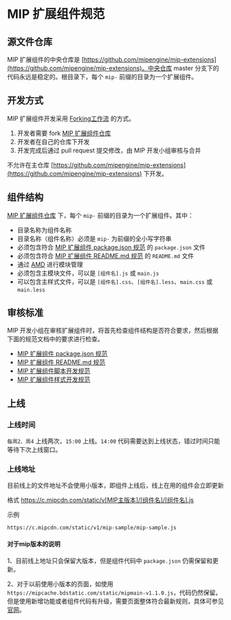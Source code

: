 MIP 扩展组件规范
==============


源文件仓库
--------

MIP 扩展组件的中央仓库是 [https://github.com/mipengine/mip-extensions](https://github.com/mipengine/mip-extensions)。中央仓库 master 分支下的代码永远是稳定的。根目录下，每个 `mip-` 前缀的目录为一个扩展组件。


开发方式
--------

MIP 扩展组件开发采用 [Forking工作流](https://github.com/oldratlee/translations/blob/master/git-workflows-and-tutorials/workflow-forking.md) 的方式。

1. 开发者需要 fork [MIP 扩展组件仓库](https://github.com/mipengine/mip-extensions)
2. 开发者在自己的仓库下开发
3. 开发完成后通过 pull request 提交修改，由 MIP 开发小组审核与合并

不允许在主仓库 [https://github.com/mipengine/mip-extensions](https://github.com/mipengine/mip-extensions) 下开发。


组件结构
--------

[MIP 扩展组件仓库](https://github.com/mipengine/mip-extensions) 下，每个 `mip-` 前缀的目录为一个扩展组件。其中：

- 目录名称为组件名称
- 目录名称（组件名称）必须是 `mip-` 为前缀的全小写字符串
- 必须包含符合 [MIP 扩展组件 package.json 规范](./spec-package-json.md) 的 `package.json` 文件
- 必须包含符合 [MIP 扩展组件 README.md 规范](./spec-readme-md.md) 的 `README.md` 文件
- 通过 [AMD](https://github.com/amdjs/amdjs-api/wiki/AMD) 进行模块管理
- 必须包含主模块文件，可以是 `[组件名].js` 或 `main.js`
- 可以包含主样式文件，可以是 `[组件名].css`、`[组件名].less`、`main.css` 或 `main.less` 


审核标准
--------

MIP 开发小组在审核扩展组件时，将首先检查组件结构是否符合要求，然后根据下面的规范文档中的要求进行检查。

- [MIP 扩展组件 package.json 规范](./spec-package-json.md)
- [MIP 扩展组件 README.md 规范](./spec-readme-md.md)
- [MIP 扩展组件脚本开发规范](./spec-script.md)
- [MIP 扩展组件样式开发规范](./spec-style.md)

上线
--------


### 上线时间

`每周2、周4` 上线两次，`15:00` 上线。`14:00` 代码需要达到上线状态，错过时间只能等待下次上线窗口。


### 上线地址

目前线上的文件地址不会使用小版本，即组件上线后，线上在用的组件会立即更新

格式 https://c.mipcdn.com/static/v[MIP主版本]/[组件名]/[组件名].js

示例
```
https://c.mipcdn.com/static/v1/mip-sample/mip-sample.js
```

#### 对于mip版本的说明  

1、目前线上地址只会保留大版本，但是组件代码中 `package.json` 仍需保留和更新。

2、对于以前使用小版本的页面，如使用 `https://mipcache.bdstatic.com/static/mipmain-v1.1.0.js`，代码仍然保留。但是使用新增功能或者组件代码有升级，需要页面整体符合最新规则，具体可参见 [官网](https://www.mipengine.org/doc/00-mip-101.html)。

